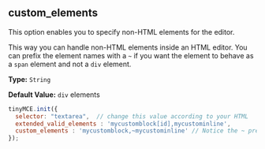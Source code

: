 ## custom_elements

This option enables you to specify non-HTML elements for the editor.

This way you can handle non-HTML elements inside an HTML editor. You can prefix the element names with a `~` if you want the element to behave as a `span` element and not a `div` element.

**Type:** `String`

**Default Value:** `div` elements

```js
tinyMCE.init({
  selector: "textarea",  // change this value according to your HTML
  extended_valid_elements : 'mycustomblock[id],mycustominline',
  custom_elements : 'mycustomblock,~mycustominline' // Notice the ~ prefix to force a span element for the element
});
```
